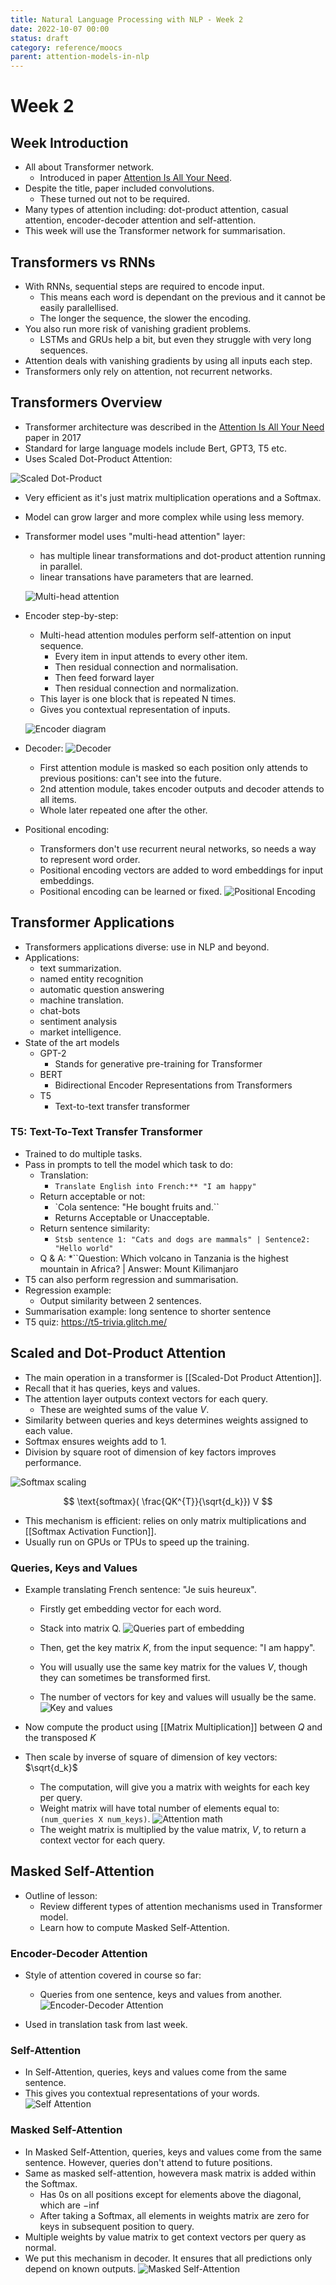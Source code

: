```yaml
---
title: Natural Language Processing with NLP - Week 2
date: 2022-10-07 00:00
status: draft
category: reference/moocs
parent: attention-models-in-nlp
---
```


# Week 2

## Week Introduction

* All about Transformer network.
    * Introduced in paper [Attention Is All Your Need](https://arxiv.org/abs/1706.03762).
* Despite the title, paper included convolutions.
    * These turned out not to be required.
* Many types of attention including: dot-product attention, casual attention, encoder-decoder attention and self-attention.
* This week will use the Transformer network for summarisation.

## Transformers vs RNNs

* With RNNs, sequential steps are required to encode input.
    * This means each word is dependant on the previous and it cannot be easily parallellised.
    * The longer the sequence, the slower the encoding. 
* You also run more risk of vanishing gradient problems.
    * LSTMs and GRUs help a bit, but even they struggle with very long sequences.
* Attention deals with vanishing gradients by using all inputs each step.
* Transformers only rely on attention, not recurrent networks.

## Transformers Overview

* Transformer architecture was described in the [Attention Is All Your Need](https://arxiv.org/abs/1706.03762) paper in 2017
* Standard for large language models include Bert, GPT3, T5 etc.
* Uses Scaled Dot-Product Attention:

![Scaled Dot-Product](/_media/attention-scaled-dot-product.png)

* Very efficient as it's just matrix multiplication operations and a Softmax.
* Model can grow larger and more complex while using less memory.

* Transformer model uses "multi-head attention" layer:
    * has multiple linear transformations and dot-product attention running in parallel.
    * linear transations have parameters that are learned.
    
    ![Multi-head attention](/_media/attention-multi-head.png)
    
* Encoder step-by-step:
    * Multi-head attention modules perform self-attention on input sequence.
        * Every item in input attends to every other item.
        * Then residual connection and normalisation.
        * Then feed forward layer
        * Then residual connection and normalization.
    * This layer is one block that is repeated N times.
    * Gives you contextual representation of inputs.
    
    ![Encoder diagram](/_media/attention-encoder.png)
* Decoder:
    ![Decoder](/_media/attention-decoder.png)
    * First attention module is masked so each position only attends to previous positions: can't see into the future.
    * 2nd attention module, takes encoder outputs and decoder attends to all items.
    * Whole later repeated one after the other.
* Positional encoding:
    * Transformers don't use recurrent neural networks, so needs a way to represent word order.
    * Positional encoding vectors are added to word embeddings for input embeddings.
    * Positional encoding can be learned or fixed.
    ![Positional Encoding](/_media/attention-pos-encoding.png)
## Transformer Applications

* Transformers applications diverse: use in NLP and beyond.
* Applications:
    * text summarization.
    * named entity recognition
    * automatic question answering
    * machine translation.
    * chat-bots
    * sentiment analysis
    * market intelligence.
* State of the art models
    * GPT-2
        * Stands for generative pre-training for Transformer
    * BERT
        * Bidirectional Encoder Representations from Transformers
    * T5
        * Text-to-text transfer transformer

### T5: Text-To-Text Transfer Transformer

* Trained to do multiple tasks.
* Pass in prompts to tell the model which task to do:
    * Translation:
        * ``Translate English into French:** "I am happy"``
    * Return acceptable or not:
        * `Cola sentence: "He bought fruits and.``
        * Returns Acceptable or Unacceptable.
    * Return sentence similarity:
        * ``Stsb sentence 1: "Cats and dogs are mammals" | Sentence2: "Hello world"``
    * Q & A:
        *``Question: Which volcano in Tanzania is the highest mountain in Africa? | Answer: Mount Kilimanjaro
* T5 can also perform regression and summarisation.
* Regression example:
    * Output similarity between 2 sentences.
* Summarisation example: long sentence to shorter sentence
* T5 quiz: https://t5-trivia.glitch.me/

## Scaled and Dot-Product Attention

* The main operation in a transformer is [[Scaled-Dot Product Attention]].
* Recall that it has queries, keys and values.
* The attention layer outputs context vectors for each query.
    * These are weighted sums of the value $V$.
* Similarity between queries and keys determines weights assigned to each value.
* Softmax ensures weights add to 1.
* Division by square root of dimension of key factors improves performance.

![Softmax scaling](/_media/attention-softmax-scaling.png)

$$
\text{softmax}( \frac{QK^{T}}{\sqrt{d_k}}) V
$$

* This mechanism is efficient: relies on only matrix multiplications and [[Softmax Activation Function]].
* Usually run on GPUs or TPUs to speed up the training.

### Queries, Keys and Values

* Example translating French sentence: "Je suis heureux".
    * Firstly get embedding vector for each word.
    * Stack into matrix Q.
    ![Queries part of embedding](/_media/attention-queries.png)

    * Then, get the key matrix $K$, from the input sequence: "I am happy".
    * You will usually use the same key matrix for the values $V$, though they can sometimes be transformed first.
    * The number of vectors for key and values will usually be the same.
    ![Key and values](/_media/attention-key-and-values.png)

* Now compute the product using [[Matrix Multiplication]] between $Q$ and the transposed $K$
* Then scale by inverse of square of dimension of key vectors: $\sqrt{d_k}$
    * The computation, will give you a matrix with weights for each key per query.
    * Weight matrix will have total number of elements equal to: `(num_queries X num_keys)`.
![Attention math](/_media/attention-math.png)
    * The weight matrix is multiplied by the value matrix, $V$, to return a context vector for each query.

## Masked Self-Attention

* Outline of lesson:
    * Review different types of attention mechanisms used in Transformer model.
    * Learn how to compute Masked Self-Attention.

### Encoder-Decoder Attention

* Style of attention covered in course so far:
    * Queries from one sentence, keys and values from another.
    ![Encoder-Decoder Attention](/_media/attention-encoder-decoder-attention.png)


* Used in translation task from last week.

### Self-Attention

* In Self-Attention, queries, keys and values come from the same sentence.
* This gives you contextual representations of your words.
![Self Attention](/_media/attention-self-attention.png)

### Masked Self-Attention

* In Masked Self-Attention, queries, keys and values come from the same sentence. However, queries don't attend to future positions.
* Same as masked self-attention, howevera mask matrix is added within the Softmax.
    * Has 0s on all positions except for elements above the diagonal, which are $-\inf$
    * After taking a Softmax, all elements in weights matrix are zero for keys in subsequent position to query.
* Multiple weights by value matrix to get context vectors per query as normal.
* We put this mechanism in decoder. It ensures that all predictions only depend on known outputs.
![Masked Self-Attention](/_media/attention-masked-self-attention.png)

